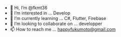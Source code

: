 - 👋 Hi, I’m @fkmt36
- 👀 I’m interested in ... Develop
- 🌱 I’m currently learning ... C#, Flutter, Firebase
- 💞️ I’m looking to collaborate on ... developper
- 📫 How to reach me ... happyfukumoto@gmail.com

<!---
fkmt36/fkmt36 is a ✨ special ✨ repository because its `README.md` (this file) appears on your GitHub profile.
You can click the Preview link to take a look at your changes.
--->
